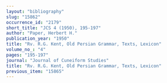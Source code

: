 ```yaml
---
layout: "bibliography"
slug: "15862"
occurrence_id: "2179"
short_title: "JCS 4 (1950), 195-197"
author: "Paper, Herbert H."
publication_year: "1950"
title: "Rv. R.G. Kent, Old Persian Grammar, Texts, Lexicon"
volume_no_: "4"
pages: "195-197"
journal: "Journal of Cuneiform Studies"
title: "Rv. R.G. Kent, Old Persian Grammar, Texts, Lexicon"
previous_item: "15865"
---
```

